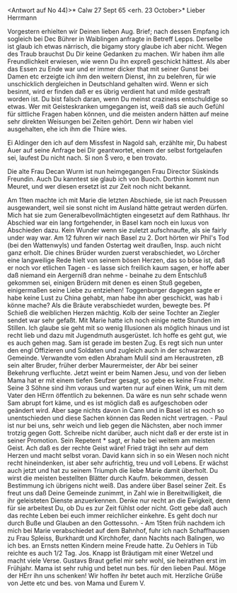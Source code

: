 <Antwort auf No 44)>* Calw 27 Sept 65
 <erh. 23 October>*
Lieber Herrmann

Vorgestern erhielten wir Deinen lieben Aug. Brief; nach dessen Empfang ich sogleich bei Dec Bührer in Waiblingen anfragte in Betreff Lepps. Derselbe ist glaub ich etwas närrisch, die bigamy story glaube ich aber nicht. 
Wegen des Traub brauchst Du Dir keine Gedanken zu machen. Wir haben ihm alle Freundlichkeit erwiesen, wie wenn Du ihn expreß geschickt hättest. Als aber das Essen zu Ende war und er immer dicker that mit seiner Gunst bei Damen etc erzeigte ich ihm den weitern Dienst, ihn zu belehren, für wie unschicklich dergleichen in Deutschland gehalten wird. Wenn er sich besinnt, wird er finden daß er es übrig verdient hat und milde gestraft worden ist. Du bist falsch daran, wenn Du meinst craziness entschuldige so etwas. Wer mit Geisteskranken umgegangen ist, weiß daß sie auch Gefühl für sittliche Fragen haben können, und die meisten andern hätten auf meine sehr direkten Weisungen bei Zeiten gehört. Denn wir haben viel ausgehalten, ehe ich ihm die Thüre wies.

Ei Aldinger den ich auf dem Missfest in Nagold sah, erzählte mir, Du habest Auer auf seine Anfrage bei Dir geantwortet, einem der selbst fortgelaufen sei, laufest Du nicht nach. Si non Š vero, e ben trovato.

Die alte Frau Decan Wurm ist nun heimgegangen Frau Director Süskinds Freundin. Auch Du kanntest sie glaub ich von Buoch. Dorthin kommt nun Meuret, und wer diesen ersetzt ist zur Zeit noch nicht bekannt.

Am 11ten machte ich mit Marie die letzten Abschiede, sie ist nach Preussen ausgewandert, weil sie sonst nicht im Ausland hätte getraut werden dürfen. Mich hat sie zum Generalbevollmächtigten eingesetzt auf dem Rathhaus. Ihr Abschied war ein lang fortgehender, in Basel kam noch ein luxus von Abschieden dazu. Kein Wunder wenn sie zuletzt aufschnaufte, als sie fairly under way war. Am 12 fuhren wir nach Basel zu 2. Dort hörten wir Phil's Tod (bei den Wattenwyls) und fanden Ostertag weit draußen, Insp. auch nicht ganz erholt. Die chines Brüder wurden zuerst verabschiedet, wo Lörcher eine langweilige Rede hielt von seinem bösen Herzen, das so böse ist, daß er noch vor etlichen Tagen - es lasse sich freilich kaum sagen, er hoffe aber daß niemand ein Aergerniß dran nehme - beinahe zu dem Entschluß gekommen sei, einigen Brüdern mit denen es einen Stuß gegeben, einigermaßen seine Liebe zu entziehen! Toggenburger dagegen sagte er habe keine Lust zu China gehabt, man habe ihn aber geschickt, was hab i könne mache? Als die Bräute verabschiedet wurden, bewegte bes. Pf Schieß die weiblichen Herzen mächtig. Kolb der seine Tochter an Ziegler sendet war sehr gefaßt. Mit Marie hatte ich noch einige nette Stunden im Stillen. Ich glaube sie geht mit so wenig Illusionen als möglich hinaus und ist recht lieb und dazu mit Jugendmuth ausgerüstet. Ich hoffe es geht gut, wie es auch gehen mag. Sam ist gerade im besten Zug. Es regt sich nun unter den engl Offizieren und Soldaten und zugleich auch in der schwarzen Gemeinde. Verwandte vom edlen Abraham Mulil sind am Heraustreten, zB sein alter Bruder, früher derber Maurermeister, der Abr bei seiner Bekehrung verfluchte. Jetzt weint er beim Namen Jesu, und von der lieben Mama hat er mit einem tiefen Seufzer gesagt, so gebe es keine Frau mehr. Seine 3 Söhne sind ihm voraus und warten nur auf einen Wink, um mit dem Vater den HErrn öffentlich zu bekennen. Da wäre es nun sehr schade wenn Sam abrupt fort käme, und es ist möglich daß es aufgeschoben oder geändert wird. Aber sage nichts davon in Cann und in Basel ist es noch so unentschieden und diese Sachen können das Reden nicht vertragen. - Paul ist nur bei uns, sehr weich und lieb gegen die Nächsten, aber noch immer trotzig gegen Gott. Schreibe nicht darüber, auch nicht daß er der erste ist in seiner Promotion. Sein Repetent <Grill oder Gruner>* sagt, er habe bei weitem am meisten Geist. Ach daß es der rechte Geist wäre! Fried trägt ihn sehr auf dem Herzen und macht selbst voran. David kann sich in so ein Wesen noch nicht recht hineindenken, ist aber sehr aufrichtig, treu und voll Lebens. Er wächst auch jetzt und hat zu seinem Triumph die liebe Marie damit überholt. Du wirst die meisten bestellten Blätter durch Kaufm. bekommen, dessen Bestimmung ich übrigens nicht weiß. Das andere über Basel seiner Zeit. Es freut uns daß Deine Gemeinde zunimmt, in Zahl wie in Bereitwilligkeit, die ihr geleisteten Dienste anzuerkennen. Denke nur recht an die Ewigkeit, denn für sie arbeitest Du, ob Du es zur Zeit fühlst oder nicht. Gott gebe daß auch das rechte Leben bei euch immer reichlicher einkehre. Es geht doch nur durch Buße und Glauben an den Gottessohn. - Am 15ten früh nachdem ich mich bei Marie verabschiedet auf dem Bahnhof, fuhr ich nach Schaffhausen zu Frau Spleiss, Burkhardt und Kirchhofer, dann Nachts nach Balingen, wo ich bes. an Ernsts netten Kindern meine Freude hatte. Zu Oehlers in Tüb reichte es auch 1/2 Tag. Jos. Knapp ist Bräutigam mit einer Wetzel und macht viele Verse. Gustavs Braut gefiel mir sehr wohl, sie heirathen erst im Frühjahr. Mama ist sehr ruhig und betet nun bes. für den lieben Paul. Möge der HErr ihn uns schenken! Wir hoffen ihr betet auch mit. Herzliche Grüße von Jette etc und bes. von Mama und
 Eurem V.
